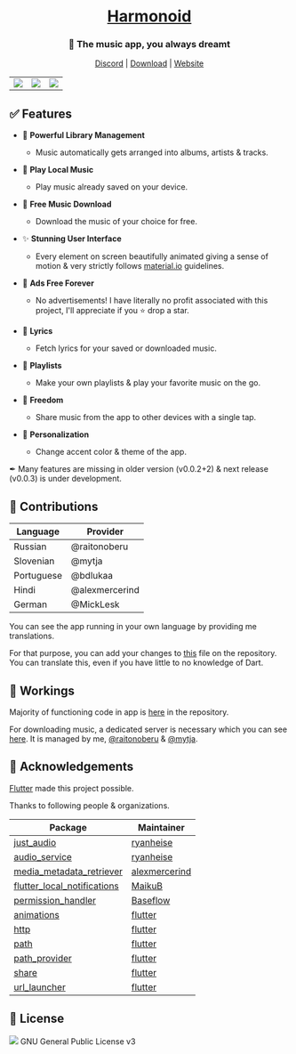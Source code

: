 <h1 align="center"><a href="https://github.com/alexmercerind/harmonoid/">Harmonoid</a></h1>

<h3 align="center">🎵 The music app, you always dreamt</h3>

<p align="center">
  <a href="https://discord.gg/mRxH9zYkGy/">Discord</a> | 
  <a href="https://github.com/alexmercerind/harmonoid/releases/">Download</a> | 
  <a href="https://alexmercerind.github.io/harmonoid/">Website</a>
</p>

<table>
  <tr align="center">
    <td><img src="https://github.com/alexmercerind/harmonoid/blob/assets/screenshots/collection-album-tab.png?raw=true" /></td>
    <td><img src="https://github.com/alexmercerind/harmonoid/blob/assets/screenshots/now-playing.png?raw=true" /></td>
    <td><img src="https://github.com/alexmercerind/harmonoid/blob/assets/screenshots/nested-scroll-view.png?raw=true" /></td>
  </tr>
</table>

## ✅ Features

- 🎵 **Powerful Library Management**
  - Music automatically gets arranged into albums, artists & tracks.
 
- 📱 **Play Local Music**
  - Play music already saved on your device.

- 💾 **Free Music Download**
  - Download the music of your choice for free.

- ✨ **Stunning User Interface**
  - Every element on screen beautifully animated giving a sense of motion & very strictly follows [material.io](https://material.io) guidelines. 

- 💜 **Ads Free Forever**
  - No advertisements! I have literally no profit associated with this project, I'll appreciate if you ⭐ drop a star.

- 🎹 **Lyrics**
  - Fetch lyrics for your saved or downloaded music.
  
- 📑 **Playlists**
  - Make your own playlists & play your favorite music on the go.
  
- 🎄 **Freedom**
  - Share music from the app to other devices with a single tap.

- 🌈 **Personalization**
  - Change accent color & theme of the app.

✒ Many features are missing in older version (v0.0.2+2) & next release (v0.0.3) is under development.

## 🎉 Contributions

|Language       |Provider       |
|---------------|---------------|
|Russian        |@raitonoberu   |
|Slovenian      |@mytja         |
|Portuguese     |@bdlukaa       |
|Hindi          |@alexmercerind |
|German         |@MickLesk      |

You can see the app running in your own language by providing me translations.

For that purpose, you can add your changes to [this](https://github.com/alexmercerind/harmonoid/blob/master/lib/language/language.dart) file on the repository.
You can translate this, even if you have little to no knowledge of Dart.

## 📖 Workings

Majority of functioning code in app is [here](https://github.com/alexmercerind/harmonoid/tree/master/lib/scripts) in the repository.

For downloading music, a dedicated server is necessary which you can see [here](https://github.com/harmonoid/harmonoid-service). It is managed by me, [@raitonoberu](https://github.com/raitonoberu) & [@mytja](https://github.com/mytja).

## 💙 Acknowledgements

[Flutter](https://flutter.dev) made this project possible.

Thanks to following people & organizations.

|Package                                                                             |Maintainer                                       |
|------------------------------------------------------------------------------------|-------------------------------------------------|
|[just_audio](https://github.com/ryanheise/just_audio)                               |[ryanheise](https://github.com/ryanheise)        |
|[audio_service](https://github.com/ryanheise/audio_service)                         |[ryanheise](https://github.com/ryanheise)        |
|[media_metadata_retriever](https://pub.dev/alexmercerind/media_metadata_retriever)  |[alexmercerind](https://github.com/alexmercerind)|
|[flutter_local_notifications](https://github.com/MaikuB/flutter_local_notifications)|[MaikuB](https://github.com/MaikuB)              |
|[permission_handler](https://github.com/Baseflow/flutter-permission-handler)        |[Baseflow](https://github.com/Baseflow)          |
|[animations](https://pub.dev/packages/animations)                                   |[flutter](https://github.com/flutter)            |
|[http](https://pub.dev/packages/http)                                               |[flutter](https://github.com/flutter)            |
|[path](https://pub.dev/packages/path)                                               |[flutter](https://github.com/flutter)            |
|[path_provider](https://pub.dev/packages/path_provider)                             |[flutter](https://github.com/flutter)            |
|[share](https://pub.dev/packages/share)                                             |[flutter](https://github.com/flutter)            |
|[url_launcher](https://pub.dev/packages/url_launcher)                               |[flutter](https://github.com/flutter)            |

## 📄 License

<img src="https://www.gnu.org/graphics/gplv3-127x51.png" />
GNU General Public License v3
